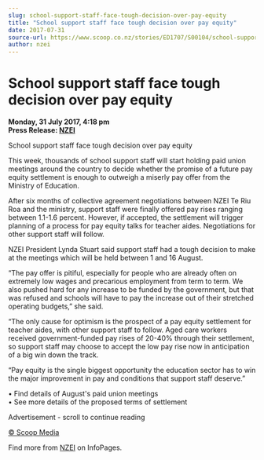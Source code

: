 ```yaml
---
slug: school-support-staff-face-tough-decision-over-pay-equity
title: "School support staff face tough decision over pay equity"
date: 2017-07-31
source-url: https://www.scoop.co.nz/stories/ED1707/S00104/school-support-staff-face-tough-decision-over-pay-equity.htm
author: nzei
---
```

School support staff face tough decision over pay equity
========================================================

**Monday, 31 July 2017, 4:18 pm**  
**Press Release: [NZEI](https://info.scoop.co.nz/NZEI)**

School support staff face tough decision over pay equity

This week, thousands of school support staff will start holding paid union meetings around the country to decide whether the promise of a future pay equity settlement is enough to outweigh a miserly pay offer from the Ministry of Education.

After six months of collective agreement negotiations between NZEI Te Riu Roa and the ministry, support staff were finally offered pay rises ranging between 1.1-1.6 percent. However, if accepted, the settlement will trigger planning of a process for pay equity talks for teacher aides. Negotiations for other support staff will follow.

NZEI President Lynda Stuart said support staff had a tough decision to make at the meetings which will be held between 1 and 16 August.

“The pay offer is pitiful, especially for people who are already often on extremely low wages and precarious employment from term to term. We also pushed hard for any increase to be funded by the government, but that was refused and schools will have to pay the increase out of their stretched operating budgets,” she said.

“The only cause for optimism is the prospect of a pay equity settlement for teacher aides, with other support staff to follow. Aged care workers received government-funded pay rises of 20-40% through their settlement, so support staff may choose to accept the low pay rise now in anticipation of a big win down the track.

“Pay equity is the single biggest opportunity the education sector has to win the major improvement in pay and conditions that support staff deserve.”

• Find details of August's paid union meetings  
• See more details of the proposed terms of settlement

Advertisement - scroll to continue reading





[© Scoop Media](http://www.scoop.co.nz/about/terms.html)

Find more from [NZEI](https://info.scoop.co.nz/NZEI) on InfoPages.